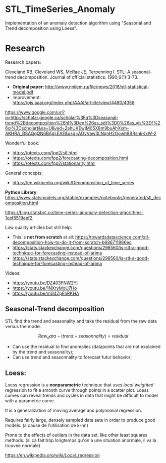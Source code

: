 # STL_TimeSeries_Anomaly
Implementation of an anomaly detection algorithm using "Seasonal and Trend decomposition using Loess".

# Research

Research papers:

Cleveland RB, Cleveland WS, McRae JE, Terpenning I. STL: A seasonal-trend decomposition. Journal of official statistics. 1990;6(1):3-73.
- **Original paper**: http://www.nniiem.ru/file/news/2016/stl-statistical-model.pdf
- Improvement: https://ojs.aaai.org/index.php/AAAI/article/view/4480/4358

https://www.google.com/url?q=http://scholar.google.ca/scholar%3Fq%3Dseasonal-trend%2Bdecomposition%26hl%3Den%26as_sdt%3D0%26as_vis%3D1%26oi%3Dscholart&sa=U&ved=2ahUKEwjM05X8m9buAhXxm-AKHRA_BSAQgQN6BAgLEAE&usg=AOvVaw3LNqnH2Ggwh8BRsnkKxW-2

Wonderful book: 
- https://otexts.com/fpp2/stl.html
- https://otexts.com/fpp2/forecasting-decomposition.html
- https://otexts.com/fpp2/stationarity.html

General concepts:
- https://en.wikipedia.org/wiki/Decomposition_of_time_series



**Python Library**:
https://www.statsmodels.org/stable/examples/notebooks/generated/stl_decomposition.html

https://blog.statsbot.co/time-series-anomaly-detection-algorithms-1cef5519aef2


Low quality articles but still help:
- This is **not from scratch** at all: https://towardsdatascience.com/stl-decomposition-how-to-do-it-from-scratch-b686711986ec
- https://stats.stackexchange.com/questions/298560/is-stl-a-good-technique-for-forecasting-instead-of-arima
- https://stats.stackexchange.com/questions/298560/is-stl-a-good-technique-for-forecasting-instead-of-arima


Videos:
- https://youtu.be/DZ403FNW2YI
- https://youtu.be/1NXryMoU7Ho
- https://youtu.be/mG4ZpEhRKHA


## Seasonal-Trend decomposition
STL find the trend and seasonality and take the residual from the raw data versus the model.

```math
Raw_data - (trend + seasonnality) = residual
```

- Can use the residual to find anomalies (datapoints that are not explained by the trend and seasonality);
- Can use trend and seasonnality to forecast futur behavior;

## Loess:

Loess regression is a **nonparametric** technique that uses *local weighted* regression to fit a smooth curve through points in a scatter plot. Loess curves can reveal trends and cycles in data that might be difficult to model with a parametric curve.

It is a generalization of moving average and polynomial regression.

Requires fairly large, densely sampled data sets in order to produce good models. (a cause de l'utilisation de k-nn)

Prone to the effects of outliers in the data set, like other least squares methods. (si ca fait trop longtemps qu'on a une situation anormale, il va la trouvee normale)

https://en.wikipedia.org/wiki/Local_regression



